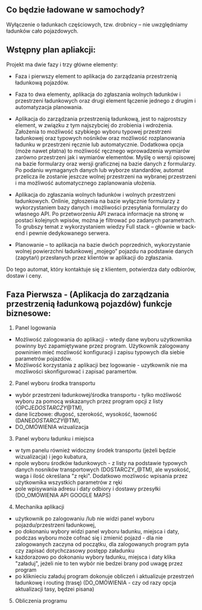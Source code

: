 ## Co będzie ładowane w samochody?

Wyłączenie o ładunkach częściowych, tzw. drobnicy – nie uwzględniamy ładunków cało pojazdowych.

## Wstępny plan apliakcji:

Projekt ma dwie fazy i trzy główne elementy:

- Faza i pierwszy element to aplikacja do zarządzania przestrzenią ładunkową pojazdów.
- Faza to dwa elementy, aplikacja do zgłaszania wolnych ładunków i przestrzeni ładunkowych oraz drugi element łączenie jednego z drugim i automatyzacja planowania.

- Aplikacja do zarządzania przestrzenią ładunkową, jest to najprostszy element, w związku z tym najszybciej do zrobienia i wdrożenia. Założenia to możliwość szybkiego wyboru typowej przestrzeni ładunkowej oraz typowych nośników oraz możliwość rozplanowania ładunku w przestrzeni ręcznie lub automatycznie. Dodatkowa opcja (może nawet płatna) to możliwość ręcznego wprowadzenia wymiarów zarówno przestrzeni jak i wymiarów elementów. Myślę o wersji opisowej na bazie formularzy oraz wersji graficznej na bazie danych z formularzy. Po podaniu wymaganych danych lub wyborze standardów, automat przelicza ile zostanie jeszcze wolnej przestrzeni na wybranej przestrzeni i ma możliwość automatycznego zaplanowania ułożenia.
- Aplikacja do zgłaszania wolnych ładunków i wolnych przestrzeni ładunkowych. Onlinie, zgłoszenia na bazie wyłącznie formularzy z wykorzystaniem bazy danych i możliwości przesyłania formularzy do własnego API. Po przetworzeniu API zwraca informacje na stronę w postaci kolejnych wpisów, można je filtrować po zadanych parametrach. To grubszy temat z wykorzystaniem wiedzy Full stack – głównie w back-end i pewnie dedykowanego serwera.
- Planowanie – to aplikacja na bazie dwóch poprzednich, wykorzystanie wolnej powierzchni ładunkowej „mojego” pojazdu na podstawie danych (zapytań) przesłanych przez klientów w aplikacji do zgłaszania.

Do tego automat, który kontaktuje się z klientem, potwierdza daty odbiorów, dostaw i ceny.

## Faza Pierwsza - (Aplikacja do zarządzania przestrzenią ładunkową pojazdów) funkcje biznesowe:

1. Panel logowania

- Możliwość zalogowania do aplikacji - wtedy dane wyboru użytkownika powinny być zapamiętywane przez program. Użytkownik zalogowany powninien mieć mozliwość konfiguracji i zapisu typowych dla siebie parametrów pojazdów.
- Możliwość korzystania z aplikacji bez logowanie - uzytkownik nie ma mozliwości skonfigurować i zapisać paramertów.

2. Panel wyboru środka transportu

- wybór przestrzeni ładunkowej/środka transportu - tylko możliwość wyboru za pomocą wskazanych przez program opcji z listy (OPCJE*DOSTARCZY*@TM),
- dane liczbowe: długosć, szerokość, wysokość, łaowność (DANE*DOSTARCZY*@TM),
- DO_OMÓWIENIA wizualizacja

3. Panel wyboru ładunku i miejsca

- w tym panelu również widoczny środek transportu (jeżeli będzie wizualizacja) i jego kubatura,
- npole wyboru środków ładunkowych - z listy na podstawie typowych danych nosników transportowych (DOSTARCZY\_@TM), ale wysokość, waga i ilość określana "z ręki". Dodatkowo mozliwośc wpisania przez użytkownika wszystkich parametrów z ręki
- pole wpisywania adresu i daty odbiory i dostawy przesyłki (DO_OMÓWIENIA API GOOGLE MAPS)

4. Mechanika aplikacji

- użytkownik po zalogowaniu /lub nie widzi panel wyboru pojazdu/przestrzeni ładunkowej,
- po dokonaniu wybory widzi panel wyboru ładunku, miejsca i daty, podczas wyboru może cofnać się i zmienić pojazd - dla nie zalogowanych zaczyna od początku, dla zalogowanych program pyta czy zapisać dotychczasowy postępp załadunku
- każdorazowo po dokonaniu wybory ładunku, miejsca i daty klika "załaduj", jeżeli nie to ten wybór nie bedzei brany pod uwagę przez program
- po kliknieciu załaduj program dokonuje obliczeń i aktualizuje przestrzeń ładunkowę i routing (trasę) (DO_OMÓWIENIA - czy od razy opcja aktualizacji tasy, będzei pisana)

5. Obliczenia programu
